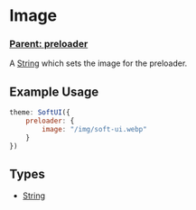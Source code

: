 # Image
### **[Parent: preloader](/docs/preloader/)**

A [String](https://developer.mozilla.org/en-US/docs/Web/JavaScript/Reference/Global_Objects/String) which sets the image for the preloader.

## Example Usage
```js
theme: SoftUI({
    preloader: {
        image: "/img/soft-ui.webp"
    }
})
```

## Types
- [String](https://developer.mozilla.org/en-US/docs/Web/JavaScript/Reference/Global_Objects/String)
